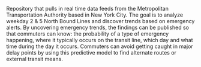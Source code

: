 Repository that pulls in real time data feeds from the Metropolitan Transportation Authority based in New York City. The goal is to analyze weekday 2 & 5 North Bound Lines and discover trends based on emergency alerts. By uncovering emergency trends, the findings can be published so that commuters can know: the probability of a type of emergency happening, where it typically occurs on the transit line, which day and what time during the day it occurs. Commuters can avoid getting caught in major delay points by using this predictive model to find alternate routes or external transit means.
